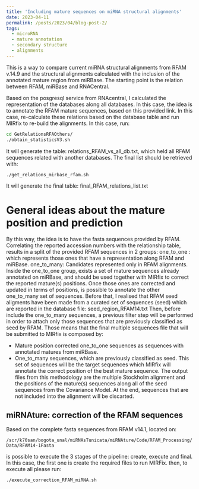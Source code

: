 ```yaml
---
title: 'Including mature sequences on miRNA structural alignments'
date: 2023-04-11
permalink: /posts/2023/04/blog-post-2/
tags:
  - microRNA
  - mature annotation
  - secondary structure
  - alignments
---
```


This is a way to compare current miRNA structural alignments from RFAM v.14.9 and the 
structural alignments calculated with the inclusion of the annotated mature region from miRBase.
The starting point is the relation between RFAM, miRBase and RNACentral.

Based on the posgresql service from RNAcentral, I calculated the representation
of the databases along all databases. In this case, the idea is to annotate the
RFAM mature sequences, based on this provided link. In this case, re-calculate these
relations based on the database table and run MIRfix to re-build the alignments. 
In this case, run:

```bash
cd GetRelationsRFAOthers/
./obtain_statisticsV3.sh
```

It will generate the table: relations_RFAM_vs_all_db.txt, which held all RFAM sequences 
related with another databases. The final list should be retrieved with:

```bash
./get_relations_mirbase_rfam.sh
```

It will generate the final table: final_RFAM_relations_list.txt

General ideas about the mature position and prediction
======
By this way, the idea is to have the fasta sequences provided by RFAM. Correlating
the reported accession numbers with the relationship table, results in a split of the
provided RFAM sequences in 2 groups:
one_to_one : which represents those ones that have a representation along RFAM and miRBase.
one_to_many: Candidates represented only in RFAM alignments.
Inside the one_to_one group, exists a set of mature sequences already annotated on miRBase,
and should be used together with MIRfix to correct the reported mature(s) positions.
Once those ones are corrected and updated in terms of positions, is possible to annotate 
the other one_to_many set of sequences. Before that, I realised that RFAM seed aligments have
been made from a curated set of sequences (seed) which are reported in the database file:
seed_region_RFAM14.txt
Then, before include the one_to_many sequences, a previous filter step will be performed in
order to attach only those sequences that are previously classified as seed by RFAM.
Those means that the final multiple sequences file that will be submitted to MIRfix is composed
by:
- Mature position corrected one_to_one sequences as sequences with annotated matures from miRBase.
- One_to_many sequences, which are previously classified as seed. This set of sequences will be
the target sequences which MIRfix will annotate the correct position of the best mature sequence. 
The output files from this methodology are the multiple Stockholm alignment and the positions 
of the mature(s) sequences along all of the seed sequences from the Covariance Model. At the end,
sequences that are not included into the alignment will be discarted. 


miRNAture: correction of the RFAM sequences
-----
Based on the complete fasta sequences from RFAM v14.1, located on: 

`/scr/k70san/bogota_unal/miRNAsTunicata/miRNAture/Code/RFAM_Processing/Data/RFAM14-1Fasta`

is possible to execute the 3 stages of the pipeline: create, execute and final.
In this case, the first one is create the required files to run MIRFix.
then, to execute all please run:

`./execute_correction_RFAM_miRNA.sh`
